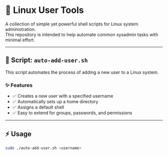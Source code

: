 # 🐧 Linux User Tools

A collection of simple yet powerful shell scripts for Linux system administration.  
This repository is intended to help automate common sysadmin tasks with minimal effort.  

---

## 📜 Script: `auto-add-user.sh`

This script automates the process of adding a new user to a Linux system.  

### ✨ Features
- ✅ Creates a new user with a specified username  
- ✅ Automatically sets up a home directory  
- ✅ Assigns a default shell  
- ✅ Easy to extend for groups, passwords, and permissions  

---

## ⚡ Usage
```bash
sudo ./auto-add-user.sh <username>
